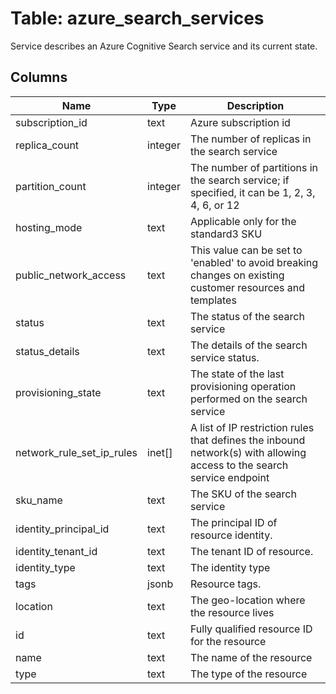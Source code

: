 
# Table: azure_search_services
Service describes an Azure Cognitive Search service and its current state.
## Columns
| Name        | Type           | Description  |
| ------------- | ------------- | -----  |
|subscription_id|text|Azure subscription id|
|replica_count|integer|The number of replicas in the search service|
|partition_count|integer|The number of partitions in the search service; if specified, it can be 1, 2, 3, 4, 6, or 12|
|hosting_mode|text|Applicable only for the standard3 SKU|
|public_network_access|text|This value can be set to 'enabled' to avoid breaking changes on existing customer resources and templates|
|status|text|The status of the search service|
|status_details|text|The details of the search service status.|
|provisioning_state|text|The state of the last provisioning operation performed on the search service|
|network_rule_set_ip_rules|inet[]|A list of IP restriction rules that defines the inbound network(s) with allowing access to the search service endpoint|
|sku_name|text|The SKU of the search service|
|identity_principal_id|text|The principal ID of resource identity.|
|identity_tenant_id|text|The tenant ID of resource.|
|identity_type|text|The identity type|
|tags|jsonb|Resource tags.|
|location|text|The geo-location where the resource lives|
|id|text|Fully qualified resource ID for the resource|
|name|text|The name of the resource|
|type|text|The type of the resource|
